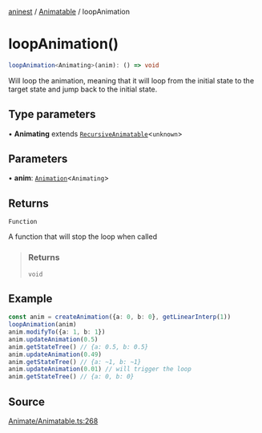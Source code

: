 [aninest](../../index.md) / [Animatable](../index.md) / loopAnimation

# loopAnimation()

```ts
loopAnimation<Animating>(anim): () => void
```

Will loop the animation, meaning that it will loop from the initial state to the target state and jump back to the initial state.

## Type parameters

• **Animating** extends [`RecursiveAnimatable`](../type-aliases/RecursiveAnimatable.md)\<`unknown`\>

## Parameters

• **anim**: [`Animation`](../type-aliases/Animation.md)\<`Animating`\>

## Returns

`Function`

A function that will stop the loop when called

> ### Returns
>
> `void`
>

## Example

```ts
const anim = createAnimation({a: 0, b: 0}, getLinearInterp(1))
loopAnimation(anim)
anim.modifyTo({a: 1, b: 1})
anim.updateAnimation(0.5)
anim.getStateTree() // {a: 0.5, b: 0.5}
anim.updateAnimation(0.49)
anim.getStateTree() // {a: ~1, b: ~1}
anim.updateAnimation(0.01) // will trigger the loop
anim.getStateTree() // {a: 0, b: 0}
```

## Source

[Animate/Animatable.ts:268](https://github.com/plexigraph/aninest/blob/9e50535/src/Animate/Animatable.ts#L268)
